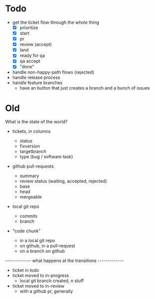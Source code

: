 # Todo

- get the ticket flow through the whole thing
  - [x] prioritize
  - [x] start
  - [x] pr
  - [x] review (accept)
  - [x] land
  - [x] ready for qa
  - [x] qa accept
  - [x] "done"
- handle non-happy-path flows (rejected)
- handle release process
- handle feature branches
  - have an button that just creates a branch and a bunch of issues

# Old

What is the state of the world?

- tickets, in columns

  - status
  - fixversion
  - targetbranch
  - type (bug / software task)

- github pull-requests

  - summary
  - review status (waiting, accepted, rejected)
  - base
  - head
  - mergeable

- local git repo

  - commits
  - branch

- "code chunk"
  - in a local git repo
  - on github, in a pull-request
  - on a branch on github

------------- what happens at the transitions -------------

- ticket in todo
- ticket moved to in-progress
  - local git branch created, n stuff
- ticket moved to in-review
  - with a github pr, generally

